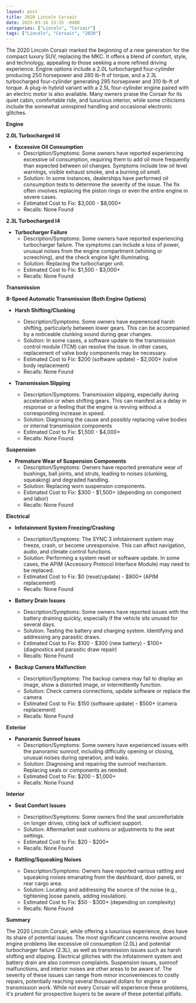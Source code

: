 ```yaml
---
layout: post
title: 2020 Lincoln Corsair
date: 2025-03-16 15:55 -0400
categories: ["Lincoln", "Corsair"]
tags: ["Lincoln", "Corsair", "2020"]
---
```

The 2020 Lincoln Corsair marked the beginning of a new generation for the compact luxury SUV, replacing the MKC. It offers a blend of comfort, style, and technology, appealing to those seeking a more refined driving experience. Engine options include a 2.0L turbocharged four-cylinder producing 250 horsepower and 280 lb-ft of torque, and a 2.3L turbocharged four-cylinder generating 295 horsepower and 310 lb-ft of torque. A plug-in hybrid variant with a 2.5L four-cylinder engine paired with an electric motor is also available. Many owners praise the Corsair for its quiet cabin, comfortable ride, and luxurious interior, while some criticisms include the somewhat uninspired handling and occasional electronic glitches.

**Engine**

**2.0L Turbocharged I4**

*   **Excessive Oil Consumption**
    *   Description/Symptoms: Some owners have reported experiencing excessive oil consumption, requiring them to add oil more frequently than expected between oil changes. Symptoms include low oil level warnings, visible exhaust smoke, and a burning oil smell.
    *   Solution: In some instances, dealerships have performed oil consumption tests to determine the severity of the issue. The fix often involves replacing the piston rings or even the entire engine in severe cases.
    *   Estimated Cost to Fix: $3,000 - $8,000+
    *   Recalls: None Found

**2.3L Turbocharged I4**

*   **Turbocharger Failure**
    *   Description/Symptoms: Some owners have reported experiencing turbocharger failure. The symptoms can include a loss of power, unusual noises from the engine compartment (whining or screeching), and the check engine light illuminating.
    *   Solution: Replacing the turbocharger unit.
    *   Estimated Cost to Fix: $1,500 - $3,000+
    *   Recalls: None Found

**Transmission**

**8-Speed Automatic Transmission (Both Engine Options)**

*   **Harsh Shifting/Clunking**
    *   Description/Symptoms: Some owners have experienced harsh shifting, particularly between lower gears. This can be accompanied by a noticeable clunking sound during gear changes.
    *   Solution: In some cases, a software update to the transmission control module (TCM) can resolve the issue. In other cases, replacement of valve body components may be necessary.
    *   Estimated Cost to Fix: $200 (software update) - $2,000+ (valve body replacement)
    *   Recalls: None Found

*   **Transmission Slipping**
    *   Description/Symptoms: Transmission slipping, especially during acceleration or when shifting gears. This can manifest as a delay in response or a feeling that the engine is revving without a corresponding increase in speed.
    *   Solution: Diagnosing the cause and possibly replacing valve bodies or internal transmission components
    *   Estimated Cost to Fix: $1,500 - $4,000+
    *   Recalls: None Found

**Suspension**

*   **Premature Wear of Suspension Components**
    *   Description/Symptoms: Owners have reported premature wear of bushings, ball joints, and struts, leading to noises (clunking, squeaking) and degraded handling.
    *   Solution: Replacing worn suspension components.
    *   Estimated Cost to Fix: $300 - $1,500+ (depending on component and labor)
    *   Recalls: None Found

**Electrical**

*   **Infotainment System Freezing/Crashing**
    *   Description/Symptoms: The SYNC 3 infotainment system may freeze, crash, or become unresponsive. This can affect navigation, audio, and climate control functions.
    *   Solution: Performing a system reset or software update. In some cases, the APIM (Accessory Protocol Interface Module) may need to be replaced.
    *   Estimated Cost to Fix: $0 (reset/update) - $800+ (APIM replacement)
    *   Recalls: None Found

*   **Battery Drain Issues**
    *   Description/Symptoms: Some owners have reported issues with the battery draining quickly, especially if the vehicle sits unused for several days.
    *   Solution: Testing the battery and charging system. Identifying and addressing any parasitic draws.
    *   Estimated Cost to Fix: $100 - $300 (new battery) - $100+ (diagnostics and parasitic draw repair)
    *   Recalls: None Found

*   **Backup Camera Malfunction**
    *   Description/Symptoms: The backup camera may fail to display an image, show a distorted image, or intermittently function.
    *   Solution: Check camera connections, update software or replace the camera
    *   Estimated Cost to Fix: $150 (software update) - $500+ (camera replacement)
    *   Recalls: None Found

**Exterior**

*   **Panoramic Sunroof Issues**
    *   Description/Symptoms: Some owners have experienced issues with the panoramic sunroof, including difficulty opening or closing, unusual noises during operation, and leaks.
    *   Solution: Diagnosing and repairing the sunroof mechanism. Replacing seals or components as needed.
    *   Estimated Cost to Fix: $200 - $1,000+
    *   Recalls: None Found

**Interior**

*   **Seat Comfort Issues**
    *   Description/Symptoms: Some owners find the seat uncomfortable on longer drives, citing lack of sufficient support.
    *   Solution: Aftermarket seat cushions or adjustments to the seat settings.
    *   Estimated Cost to Fix: $20 - $200+
    *   Recalls: None Found

*   **Rattling/Squeaking Noises**
    *   Description/Symptoms: Owners have reported various rattling and squeaking noises emanating from the dashboard, door panels, or rear cargo area.
    *   Solution: Locating and addressing the source of the noise (e.g., tightening loose panels, adding insulation).
    *   Estimated Cost to Fix: $50 - $300+ (depending on complexity)
    *   Recalls: None Found

**Summary**

The 2020 Lincoln Corsair, while offering a luxurious experience, does have its share of potential issues. The most significant concerns revolve around engine problems like excessive oil consumption (2.0L) and potential turbocharger failure (2.3L), as well as transmission issues such as harsh shifting and slipping. Electrical glitches with the infotainment system and battery drain are also common complaints. Suspension issues, sunroof malfunctions, and interior noises are other areas to be aware of. The severity of these issues can range from minor inconveniences to costly repairs, potentially reaching several thousand dollars for engine or transmission work. While not every Corsair will experience these problems, it's prudent for prospective buyers to be aware of these potential pitfalls.

